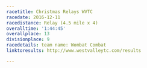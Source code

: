 ```yaml
---
racetitle: Christmas Relays WVTC
racedate: 2016-12-11
racedistance: Relay (4.5 mile x 4)
overalltime: '1:44:45'
overallplace: 13
divisionplace: 9
racedetails: team name: Wombat Combat
linktoresults: http://www.westvalleytc.com/results

---
```


